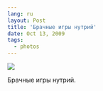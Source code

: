 ```yaml
---
lang: ru
layout: Post
title: 'Брачные игры нутрий'
date: Oct 13, 2009
tags:
  - photos
---
```


![](photo://2009-09-22_5D_1920_Artem_Sapegin)

Брачные игры нутрий.
